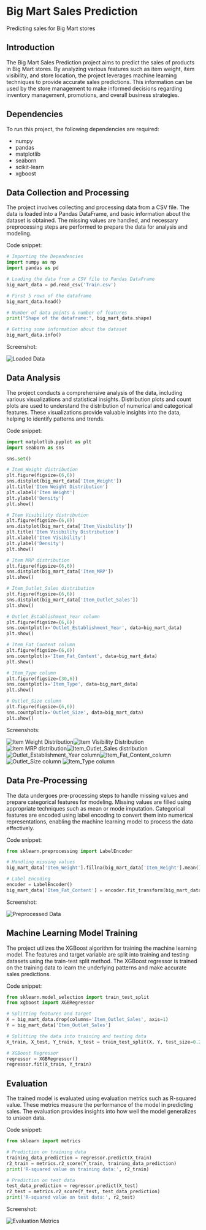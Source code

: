 # Big Mart Sales Prediction

Predicting sales for Big Mart stores

## Introduction

The Big Mart Sales Prediction project aims to predict the sales of products in Big Mart stores. By analyzing various features such as item weight, item visibility, and store location, the project leverages machine learning techniques to provide accurate sales predictions. This information can be used by the store management to make informed decisions regarding inventory management, promotions, and overall business strategies.

## Dependencies

To run this project, the following dependencies are required:

- numpy
- pandas
- matplotlib
- seaborn
- scikit-learn
- xgboost

## Data Collection and Processing

The project involves collecting and processing data from a CSV file. The data is loaded into a Pandas DataFrame, and basic information about the dataset is obtained. The missing values are handled, and necessary preprocessing steps are performed to prepare the data for analysis and modeling.

Code snippet:

```python
# Importing the Dependencies
import numpy as np
import pandas as pd

# Loading the data from a CSV file to Pandas DataFrame
big_mart_data = pd.read_csv('Train.csv')

# First 5 rows of the dataframe
big_mart_data.head()

# Number of data points & number of features
print("Shape of the dataframe:", big_mart_data.shape)

# Getting some information about the dataset
big_mart_data.info()
```

Screenshot:

![Loaded Data](screenshots/load_data.png)



## Data Analysis

The project conducts a comprehensive analysis of the data, including various visualizations and statistical insights. Distribution plots and count plots are used to understand the distribution of numerical and categorical features. These visualizations provide valuable insights into the data, helping to identify patterns and trends.

Code snippet:

```python
import matplotlib.pyplot as plt
import seaborn as sns

sns.set()

# Item_Weight distribution
plt.figure(figsize=(6,6))
sns.distplot(big_mart_data['Item_Weight'])
plt.title('Item Weight Distribution')
plt.xlabel('Item Weight')
plt.ylabel('Density')
plt.show()

# Item Visibility distribution
plt.figure(figsize=(6,6))
sns.distplot(big_mart_data['Item_Visibility'])
plt.title('Item Visibility Distribution')
plt.xlabel('Item Visibility')
plt.ylabel('Density')
plt.show()

# Item MRP distribution
plt.figure(figsize=(6,6))
sns.distplot(big_mart_data['Item_MRP'])
plt.show()

# Item_Outlet_Sales distribution
plt.figure(figsize=(6,6))
sns.distplot(big_mart_data['Item_Outlet_Sales'])
plt.show()

# Outlet_Establishment_Year column
plt.figure(figsize=(6,6))
sns.countplot(x='Outlet_Establishment_Year', data=big_mart_data)
plt.show()

# Item_Fat_Content column
plt.figure(figsize=(6,6))
sns.countplot(x='Item_Fat_Content', data=big_mart_data)
plt.show()

# Item_Type column
plt.figure(figsize=(30,6))
sns.countplot(x='Item_Type', data=big_mart_data)
plt.show()

# Outlet_Size column
plt.figure(figsize=(6,6))
sns.countplot(x='Outlet_Size', data=big_mart_data)
plt.show()

```

Screenshots:

![Item Weight Distribution](screenshots/item_weight_distribution.png)![Item Visibility Distribution](screenshots/item_visibility_distribution.png) 
![Item MRP distribution](screenshots/Item_MRP_distribution.png)![Item_Outlet_Sales distribution](screenshots/Item_Outlet_Sales_distribution.png)
![Outlet_Establishment_Year column](screenshots/Outlet_Establishment_Year_column.png)![Item_Fat_Content_column](screenshots/Item_Fat_Content_column.png)![Outlet_Size column](screenshots/Outlet_Size_column.png)
![Item_Type column](screenshots/Item_Type_column.png)

## Data Pre-Processing

The data undergoes pre-processing steps to handle missing values and prepare categorical features for modeling. Missing values are filled using appropriate techniques such as mean or mode imputation. Categorical features are encoded using label encoding to convert them into numerical representations, enabling the machine learning model to process the data effectively.

Code snippet:

```python
from sklearn.preprocessing import LabelEncoder

# Handling missing values
big_mart_data['Item_Weight'].fillna(big_mart_data['Item_Weight'].mean(), inplace=True))

# Label Encoding
encoder = LabelEncoder()
big_mart_data['Item_Fat_Content'] = encoder.fit_transform(big_mart_data['Item_Fat_Content'])

```

Screenshot:

<!-- Add screenshot of preprocessed data -->
![Preprocessed Data](screenshots/preprocessed_data.png)

## Machine Learning Model Training

The project utilizes the XGBoost algorithm for training the machine learning model. The features and target variable are split into training and testing datasets using the train-test split method. The XGBoost regressor is trained on the training data to learn the underlying patterns and make accurate sales predictions.

Code snippet:

```python
from sklearn.model_selection import train_test_split
from xgboost import XGBRegressor

# Splitting features and target
X = big_mart_data.drop(columns='Item_Outlet_Sales', axis=1)
Y = big_mart_data['Item_Outlet_Sales']

# Splitting the data into training and testing data
X_train, X_test, Y_train, Y_test = train_test_split(X, Y, test_size=0.2, random_state=2)

# XGBoost Regressor
regressor = XGBRegressor()
regressor.fit(X_train, Y_train)
```


## Evaluation

The trained model is evaluated using evaluation metrics such as R-squared value. These metrics measure the performance of the model in predicting sales. The evaluation provides insights into how well the model generalizes to unseen data.

Code snippet:

```python
from sklearn import metrics

# Prediction on training data
training_data_prediction = regressor.predict(X_train)
r2_train = metrics.r2_score(Y_train, training_data_prediction)
print('R-squared value on training data:', r2_train)

# Prediction on test data
test_data_prediction = regressor.predict(X_test)
r2_test = metrics.r2_score(Y_test, test_data_prediction)
print('R-squared value on test data:', r2_test)
```

Screenshot:

![Evaluation Metrics](screenshots/evaluation_metrics.png)

